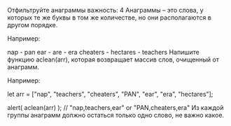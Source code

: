 Отфильтруйте анаграммы
важность: 4
Анаграммы – это слова, у которых те же буквы в том же количестве, но они располагаются в другом порядке.

Например:

nap - pan
ear - are - era
cheaters - hectares - teachers
Напишите функцию aclean(arr), которая возвращает массив слов, очищенный от анаграмм.

Например:

let arr = ["nap", "teachers", "cheaters", "PAN", "ear", "era", "hectares"];

alert( aclean(arr) ); // "nap,teachers,ear" or "PAN,cheaters,era"
Из каждой группы анаграмм должно остаться только одно слово, не важно какое.